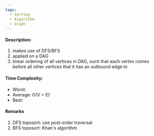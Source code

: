 ```yaml
---
tags:
  - Sorting
  - Algorithm
  - Graph
---
```

#### Description:
1. makes use of DFS/BFS
2. applied on a DAG
3. linear ordering of all vertices in DAG, such that each vertex comes before all other vertices that it has an outbound edge to
#### Time Complexity: 
- Worst: 
- Average: O(V + E)
- Best: 

#### Remarks
1. DFS toposort: use post-order traversal
2. BFS toposort: Khan's algorithm 